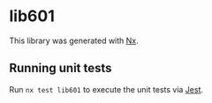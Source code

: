 # lib601

This library was generated with [Nx](https://nx.dev).

## Running unit tests

Run `nx test lib601` to execute the unit tests via [Jest](https://jestjs.io).
